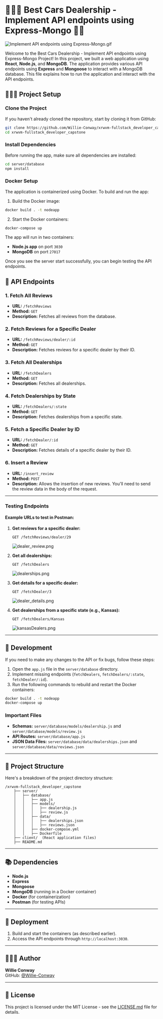 # 👨🏿‍💻 Best Cars Dealership - Implement API endpoints using Express-Mongo 📍🚗

![Implement API endpoints using Express-Mongo.gif](https://github.com/Willie-Conway/xrwvm-fullstack_developer_capstone/blob/858c1abbccef117f58b9057e87846406ceded513/Screenshots/Implement%20API%20endpoints%20using%20Express-Mongo.gif)

Welcome to the Best Cars Dealership - Implement API endpoints using Express-Mongo Project! In this project, we built a web application using **React**, **Node.js**, and **MongoDB**. The application provides various API endpoints using **Express** and **Mongoose** to interact with a MongoDB database. This file explains how to run the application and interact with the API endpoints.

## 👨🏿‍💻 Project Setup

### Clone the Project

If you haven't already cloned the repository, start by cloning it from GitHub:

```bash
git clone https://github.com/Willie-Conway/xrwvm-fullstack_developer_capstone.git
cd xrwvm-fullstack_developer_capstone
```

### Install Dependencies

Before running the app, make sure all dependencies are installed:

```bash
cd server/database
npm install
```

### Docker Setup

The application is containerized using Docker. To build and run the app:

1. Build the Docker image:

```bash
docker build . -t nodeapp
```

2. Start the Docker containers:

```bash
docker-compose up
```

The app will run in two containers:
- **Node.js app** on port `3030`
- **MongoDB** on port `27017`

Once you see the server start successfully, you can begin testing the API endpoints.

## 📝 API Endpoints

### 1. Fetch All Reviews
- **URL:** `/fetchReviews`
- **Method:** `GET`
- **Description:** Fetches all reviews from the database.

### 2. Fetch Reviews for a Specific Dealer
- **URL:** `/fetchReviews/dealer/:id`
- **Method:** `GET`
- **Description:** Fetches reviews for a specific dealer by their ID.

### 3. Fetch All Dealerships
- **URL:** `/fetchDealers`
- **Method:** `GET`
- **Description:** Fetches all dealerships.

### 4. Fetch Dealerships by State
- **URL:** `/fetchDealers/:state`
- **Method:** `GET`
- **Description:** Fetches dealerships from a specific state.

### 5. Fetch a Specific Dealer by ID
- **URL:** `/fetchDealer/:id`
- **Method:** `GET`
- **Description:** Fetches details of a specific dealer by their ID.

### 6. Insert a Review
- **URL:** `/insert_review`
- **Method:** `POST`
- **Description:** Allows the insertion of new reviews. You'll need to send the review data in the body of the request.

---

### Testing Endpoints

#### Example URLs to test in Postman:

1. **Get reviews for a specific dealer:**
   ```
   GET /fetchReviews/dealer/29
   ```
   ![dealer_review.png](https://github.com/Willie-Conway/xrwvm-fullstack_developer_capstone/blob/6cd9ee5b4541702119e3eca79d915f1df15c7c1d/Screenshots/dealer_review.png)

2. **Get all dealerships:**
   ```
   GET /fetchDealers
   ```
   ![dealerships.png](https://github.com/Willie-Conway/xrwvm-fullstack_developer_capstone/blob/6cd9ee5b4541702119e3eca79d915f1df15c7c1d/Screenshots/dealerships.png)

3. **Get details for a specific dealer:**
   ```
   GET /fetchDealer/3
   ```
   ![dealer_details.png](https://github.com/Willie-Conway/xrwvm-fullstack_developer_capstone/blob/6cd9ee5b4541702119e3eca79d915f1df15c7c1d/Screenshots/dealer_details.png)

4. **Get dealerships from a specific state (e.g., Kansas):**
   ```
   GET /fetchDealers/Kansas
   ```
   ![kansasDealers.png](https://github.com/Willie-Conway/xrwvm-fullstack_developer_capstone/blob/6cd9ee5b4541702119e3eca79d915f1df15c7c1d/Screenshots/kansasDealers.png)

---

## 🔧 Development

If you need to make any changes to the API or fix bugs, follow these steps:

1. Open the `app.js` file in the `server/database` directory.
2. Implement missing endpoints (`fetchDealers`, `fetchDealers/:state`, `fetchDealer/:id`).
3. Run the following commands to rebuild and restart the Docker containers:

```bash
docker build . -t nodeapp
docker-compose up
```

### Important Files

- **Schemas:** `server/database/models/dealership.js` and `server/database/models/review.js`
- **API Routes:** `server/database/app.js`
- **JSON Data Files:** `server/database/data/dealerships.json` and `server/database/data/reviews.json`

---

## 📂 Project Structure

Here's a breakdown of the project directory structure:

```
/xrwvm-fullstack_developer_capstone
    ├── server/
    │   ├── database/
    │   │   ├── app.js
    │   │   ├── models/
    │   │   │   ├── dealership.js
    │   │   │   ├── review.js
    │   │   ├── data/
    │   │   │   ├── dealerships.json
    │   │   │   ├── reviews.json
    │   │   ├── docker-compose.yml
    │   │   ├── Dockerfile
    ├── client/  (React application files)
    ├── README.md
```

---

## 📚 Dependencies

- **Node.js**
- **Express**
- **Mongoose**
- **MongoDB** (running in a Docker container)
- **Docker** (for containerization)
- **Postman** (for testing APIs)

---

## 🏁 Deployment

1. Build and start the containers (as described earlier).
2. Access the API endpoints through `http://localhost:3030`.

---

## 👨🏿‍💻 Author

**Willie Conway**  
GitHub: [@Willie-Conway](https://github.com/Willie-Conway)

---

## 📝 License

This project is licensed under the MIT License - see the [LICENSE.md](LICENSE.md) file for details.



